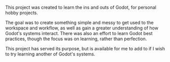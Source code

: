 This project was created to learn the ins and outs of Godot, for personal hobby projects.

The goal was to create something simple and messy to get used to the workspace and workflow, as well as gain a greater understanding of how Godot's systems interact. There was also an effort to learn Godot best practices, though the focus was on learning, rather than perfection.

This project has served its purpose, but is available for me to add to if I wish to try learning another of Godot's systems.
